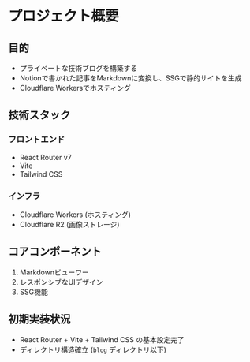 # プロジェクト概要

## 目的
- プライベートな技術ブログを構築する
- Notionで書かれた記事をMarkdownに変換し、SSGで静的サイトを生成
- Cloudflare Workersでホスティング

## 技術スタック

### フロントエンド
- React Router v7
- Vite
- Tailwind CSS

### インフラ
- Cloudflare Workers (ホスティング)
- Cloudflare R2 (画像ストレージ)

## コアコンポーネント
1. Markdownビューワー
2. レスポンシブなUIデザイン
3. SSG機能

## 初期実装状況
- React Router + Vite + Tailwind CSS の基本設定完了
- ディレクトリ構造確立 (`blog` ディレクトリ以下)
